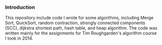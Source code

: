 ### Introduction ###

This repository include code I wrote for some algorithms, including Merge Sort, QuickSort, random contraction, strongly connected components (SCC), dijkstra shortest path, hash table, and heap algorithm. The code was written mainly for the assignments for Tim Roughgarden's algorithm course I took in 2014.
